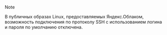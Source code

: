 >[!NOTE]
>
>В публичных образах Linux, предоставляемых Яндекс.Облаком, возможность подключения по протоколу SSH с использованием логина и пароля по умолчанию отключена.
